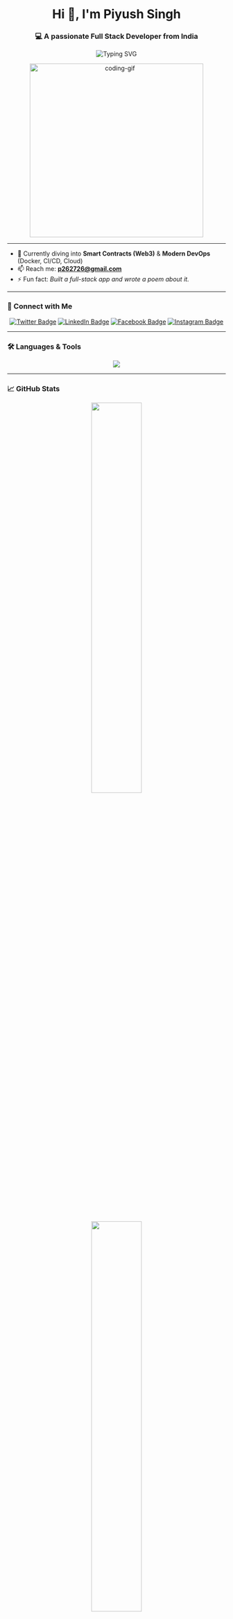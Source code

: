 
<h1 align="center">Hi 👋, I'm Piyush Singh</h1>
<h3 align="center">💻 A passionate Full Stack Developer from India</h3>

<p align="center">
  <img src="https://readme-typing-svg.herokuapp.com?font=Fira+Code&weight=500&size=22&duration=4000&pause=1000&center=true&width=435&lines=Software+Engineer;Tech+Enthusiast+%26+Poet;Web3+%7C+DevOps+%7C+AI+%7C+Cloud+Lover;Learning+never+stops!+%F0%9F%93%96" alt="Typing SVG" />
</p>

<p align="center">
  <img src="https://user-images.githubusercontent.com/55389276/140866485-8fb1c876-9a8f-4d6a-98dc-08c4981eaf70.gif" width="400" alt="coding-gif"/>
</p>

---

- 🌱 Currently diving into **Smart Contracts (Web3)** & **Modern DevOps** (Docker, CI/CD, Cloud)
- 📫 Reach me: **p262726@gmail.com**
- ⚡ Fun fact: *Built a full-stack app and wrote a poem about it.*

---

### 📲 Connect with Me

<p align="center">
  <a href="https://twitter.com/PiyushK59571396"><img src="https://img.shields.io/badge/Twitter-blue?logo=twitter&logoColor=white" alt="Twitter Badge"/></a>
  <a href="https://www.linkedin.com/in/piyush-singh-975991241/"><img src="https://img.shields.io/badge/LinkedIn-blue?logo=linkedin&logoColor=white" alt="LinkedIn Badge"/></a>
  <a href="https://www.facebook.com/piyush.singh.rajput.483443"><img src="https://img.shields.io/badge/Facebook-1877F2?logo=facebook&logoColor=white" alt="Facebook Badge"/></a>
  <a href="https://instagram.com/_piyush_singh_rajput_06"><img src="https://img.shields.io/badge/Instagram-E4405F?logo=instagram&logoColor=white" alt="Instagram Badge"/></a>
</p>

---

### 🛠️ Languages & Tools

<p align="center">
  <img src="https://skillicons.dev/icons?i=react,tailwind,nodejs,express,mongodb,java,cpp,html,css,js,ts,mysql,postgres,git,github,docker,aws,figma,electron" />
</p>

---



### 📈 GitHub Stats

<p align="center">
<!--   <img width="48%" src="https://github-readme-stats.vercel.app/api?username=rsakm&show_icons=true&theme=algolia&count_private=true" /> -->
  <img width="48%" src="https://github-readme-streak-stats.herokuapp.com/?user=piyushkumarsingh06&theme=green-fire&count_private=true" />
</p>

<p align="center">
  <img width="48%" src="https://github-readme-stats.vercel.app/api/top-langs/?username=piyushkumarsingh06&layout=compact&theme=radical&count_private=true" />
</p>


---
<img alt="github-snake" src="https://raw.githubusercontent.com/tobiasmeyhoefer/tobiasmeyhoefer/output/github-snake.svg" />
